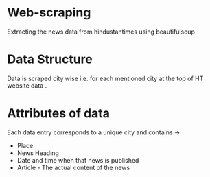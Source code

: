 # Web-scraping
Extracting the news data from hindustantimes using beautifulsoup

# Data Structure
Data is scraped city wise i.e. for each mentioned city at the top of HT website data .

# Attributes of data 
Each data entry corresponds to a unique city and contains -> 
* Place
* News Heading
* Date and time when that news is published
* Article - The actual content of the news


